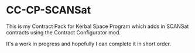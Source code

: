# CC-CP-SCANSat
This is my Contract Pack for Kerbal Space Program which adds in SCANSat contracts using the Contract Configurator mod.

It's a work in progress and hopefully I can complete it in short order.
